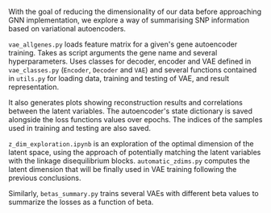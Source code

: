 
With the goal of reducing the dimensionality of our data before approaching GNN implementation, we explore a way of summarising SNP information based on variational autoencoders.

`vae_allgenes.py` loads feature matrix for a given's gene autoencoder training. Takes as script arguments the gene name and several hyperparameters. Uses classes for decoder, encoder and VAE defined in `vae_classes.py` (`Encoder`, `Decoder` and `VAE`) and several functions contained in `utils.py` for loading data, training and testing of VAE, and result representation. 

It also generates plots showing reconstruction results and correlations between the latent variables. The autoencoder's state dictionary is saved alongside the loss functions values over epochs. The indices of the samples used in training and testing are also saved.

`z_dim_exploration.ipynb` is an exploration of the optimal dimension of the latent space, using the approach of potentially matching the latent variables with the linkage disequilibrium blocks. `automatic_zdims.py` computes the latent dimension that will be finally used in VAE training following the previous conclusions.

Similarly, `betas_summary.py` trains several VAEs with different beta values to summarize the losses as a function of beta.
